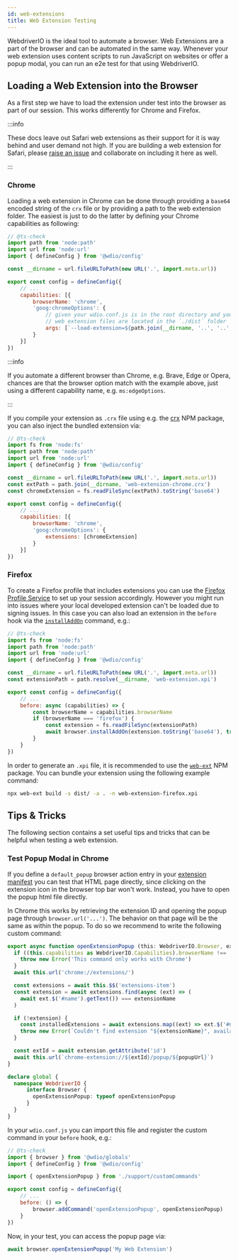 ```yaml
---
id: web-extensions
title: Web Extension Testing
---
```


WebdriverIO is the ideal tool to automate a browser. Web Extensions are a part of the browser and can be automated in the same way. Whenever your web extension uses content scripts to run JavaScript on websites or offer a popup modal, you can run an e2e test for that using WebdriverIO.

## Loading a Web Extension into the Browser

As a first step we have to load the extension under test into the browser as part of our session. This works differently for Chrome and Firefox.

:::info

These docs leave out Safari web extensions as their support for it is way behind and user demand not high. If you are building a web extension for Safari, please [raise an issue](https://github.com/webdriverio/webdriverio/issues/new?assignees=&labels=Docs+%F0%9F%93%96%2CNeeds+Triaging+%E2%8F%B3&template=documentation.yml&title=%5B%F0%9F%93%96+Docs%5D%3A+%3Ctitle%3E) and collaborate on including it here as well.

:::

### Chrome

Loading a web extension in Chrome can be done through providing a `base64` encoded string of the `crx` file or by providing a path to the web extension folder. The easiest is just to do the latter by defining your Chrome capabilities as following:

```js wdio.conf.js
// @ts-check
import path from 'node:path'
import url from 'node:url'
import { defineConfig } from '@wdio/config'

const __dirname = url.fileURLToPath(new URL('.', import.meta.url))

export const config = defineConfig({
    // ...
    capabilities: [{
        browserName: 'chrome',
        'goog:chromeOptions': {
            // given your wdio.conf.js is in the root directory and your compiled
            // web extension files are located in the `./dist` folder
            args: [`--load-extension=${path.join(__dirname, '..', '..', 'dist')}`]
        }
    }]
})
```

:::info

If you automate a different browser than Chrome, e.g. Brave, Edge or Opera, chances are that the browser option match with the example above, just using a different capability name, e.g. `ms:edgeOptions`.

:::

If you compile your extension as `.crx` file using e.g. the [crx](https://www.npmjs.com/package/crx) NPM package, you can also inject the bundled extension via:

```js wdio.conf.js
// @ts-check
import fs from 'node:fs'
import path from 'node:path'
import url from 'node:url'
import { defineConfig } from '@wdio/config'

const __dirname = url.fileURLToPath(new URL('.', import.meta.url))
const extPath = path.join(__dirname, 'web-extension-chrome.crx')
const chromeExtension = fs.readFileSync(extPath).toString('base64')

export const config = defineConfig({
    // ...
    capabilities: [{
        browserName: 'chrome',
        'goog:chromeOptions': {
            extensions: [chromeExtension]
        }
    }]
})
```

### Firefox

To create a Firefox profile that includes extensions you can use the [Firefox Profile Service](/docs/firefox-profile-service) to set up your session accordingly. However you might run into issues where your local developed extension can't be loaded due to signing issues. In this case you can also load an extension in the `before` hook via the [`installAddOn`](/docs/api/gecko#installaddon) command, e.g.:

```js wdio.conf.js
// @ts-check
import fs from 'node:fs'
import path from 'node:path'
import url from 'node:url'
import { defineConfig } from '@wdio/config'

const __dirname = url.fileURLToPath(new URL('.', import.meta.url))
const extensionPath = path.resolve(__dirname, 'web-extension.xpi')

export const config = defineConfig({
    // ...
    before: async (capabilities) => {
        const browserName = capabilities.browserName
        if (browserName === 'firefox') {
            const extension = fs.readFileSync(extensionPath)
            await browser.installAddOn(extension.toString('base64'), true)
        }
    }
})
```

In order to generate an `.xpi` file, it is recommended to use the [`web-ext`](https://www.npmjs.com/package/web-ext) NPM package. You can bundle your extension using the following example command:

```sh
npx web-ext build -s dist/ -a . -n web-extension-firefox.xpi
```

## Tips & Tricks

The following section contains a set useful tips and tricks that can be helpful when testing a web extension.

### Test Popup Modal in Chrome

If you define a `default_popup` browser action entry in your [extension manifest](https://developer.mozilla.org/en-US/docs/Mozilla/Add-ons/WebExtensions/manifest.json/browser_action) you can test that HTML page directly, since clicking on the extension icon in the browser top bar won't work. Instead, you have to open the popup html file directly.

In Chrome this works by retrieving the extension ID and opening the popup page through `browser.url('...')`. The behavior on that page will be the same as within the popup. To do so we recommend to write the following custom command:

```ts customCommand.ts
export async function openExtensionPopup (this: WebdriverIO.Browser, extensionName: string, popupUrl = 'index.html') {
  if ((this.capabilities as WebdriverIO.Capabilities).browserName !== 'chrome') {
    throw new Error('This command only works with Chrome')
  }
  await this.url('chrome://extensions/')

  const extensions = await this.$$('extensions-item')
  const extension = await extensions.find(async (ext) => (
    await ext.$('#name').getText()) === extensionName
  )

  if (!extension) {
    const installedExtensions = await extensions.map((ext) => ext.$('#name').getText())
    throw new Error(`Couldn't find extension "${extensionName}", available installed extensions are "${installedExtensions.join('", "')}"`)
  }

  const extId = await extension.getAttribute('id')
  await this.url(`chrome-extension://${extId}/popup/${popupUrl}`)
}

declare global {
  namespace WebdriverIO {
      interface Browser {
        openExtensionPopup: typeof openExtensionPopup
      }
  }
}
```

In your `wdio.conf.js` you can import this file and register the custom command in your `before` hook, e.g.:

```js wdio.conf.js
// @ts-check
import { browser } from '@wdio/globals'
import { defineConfig } from '@wdio/config'

import { openExtensionPopup } from './support/customCommands'

export const config = defineConfig({
    // ...
    before: () => {
        browser.addCommand('openExtensionPopup', openExtensionPopup)
    }
})
```

Now, in your test, you can access the popup page via:

```ts
await browser.openExtensionPopup('My Web Extension')
```
